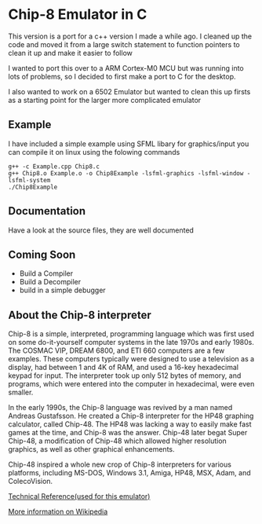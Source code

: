 # Chip-8 Emulator in C #
This version is a port for a c++ version I made a while ago. I cleaned up the code and moved it from a large switch statement to function pointers to clean it up and make it easier to follow 

I wanted to port this over to a ARM Cortex-M0 MCU but was running into lots of problems, so I decided to first make a port to C for the desktop.

I also wanted to work on a 6502 Emulator but wanted to clean this up firsts as a starting point for the larger more complicated emulator

## Example ##
I have included a simple example using SFML libary for graphics/input
you can compile it on linux using the folowing commands
```
g++ -c Example.cpp Chip8.c
g++ Chip8.o Example.o -o Chip8Example -lsfml-graphics -lsfml-window -lsfml-system
./Chip8Example
```

## Documentation ##
Have a look at the source files, they are well documented

## Coming Soon ##
* Build a Compiler
* Build a Decompiler
* build in a simple debugger

## About the Chip-8 interpreter ##
Chip-8 is a simple, interpreted, programming language which was first used on some do-it-yourself computer systems 
in the late 1970s and early 1980s. The COSMAC VIP, DREAM 6800, and ETI 660 computers are a few examples. 
These computers typically were designed to use a television as a display, had between 1 and 4K of RAM, and used a 16-key hexadecimal keypad for input. 
The interpreter took up only 512 bytes of memory, and programs, which were entered into the computer in hexadecimal, were even smaller.

In the early 1990s, the Chip-8 language was revived by a man named Andreas Gustafsson. He created a Chip-8 interpreter for the HP48 graphing calculator, 
called Chip-48. The HP48 was lacking a way to easily make fast games at the time, and Chip-8 was the answer. Chip-48 later begat Super Chip-48, 
a modification of Chip-48 which allowed higher resolution graphics, as well as other graphical enhancements.

Chip-48 inspired a whole new crop of Chip-8 interpreters for various platforms, including MS-DOS, Windows 3.1, Amiga, HP48, MSX, Adam, and ColecoVision.

[Technical Reference(used for this emulator)](http://devernay.free.fr/hacks/chip8/C8TECH10.HTM)

[More information on Wikipedia](https://en.wikipedia.org/wiki/CHIP-8)
